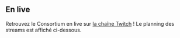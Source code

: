 
## En live

Retrouvez le Consortium en live sur [la chaîne Twitch](https://twitch.tv/calvinball_consortium) ! Le planning des streams est affiché ci-dessous.

<TwitchEmbed/>

<GoogleCalendar/>